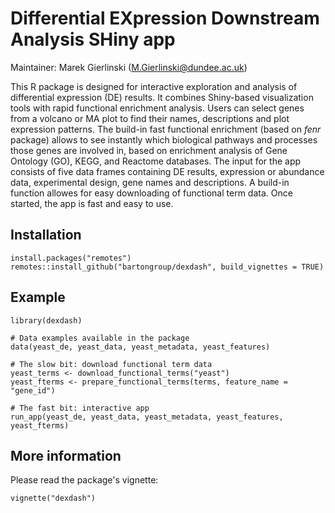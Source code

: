 # Differential EXpression Downstream Analysis SHiny app

Maintainer: Marek Gierlinski (M.Gierlinski@dundee.ac.uk)

This R package is designed for interactive exploration and analysis of differential expression (DE) results. It combines Shiny-based visualization tools with rapid functional enrichment analysis. Users can select genes from a volcano or MA plot to find their names, descriptions and plot expression patterns. The build-in fast functional enrichment (based on *fenr* package) allows to see instantly which biological pathways and processes those genes are involved in, based on enrichment analysis of Gene Ontology (GO), KEGG, and Reactome databases. The input for the app consists of five data frames containing DE results, expression or abundance data, experimental design, gene names and descriptions. A build-in function allowes for easy downloading of functional term data. Once started, the app is fast and easy to use.


## Installation

```
install.packages("remotes")
remotes::install_github("bartongroup/dexdash", build_vignettes = TRUE)
```

## Example

```
library(dexdash)

# Data examples available in the package
data(yeast_de, yeast_data, yeast_metadata, yeast_features)

# The slow bit: download functional term data
yeast_terms <- download_functional_terms("yeast")
yeast_fterms <- prepare_functional_terms(terms, feature_name = "gene_id")

# The fast bit: interactive app
run_app(yeast_de, yeast_data, yeast_metadata, yeast_features, yeast_fterms)
```

## More information

Please read the package's vignette:

```
vignette("dexdash")
```
